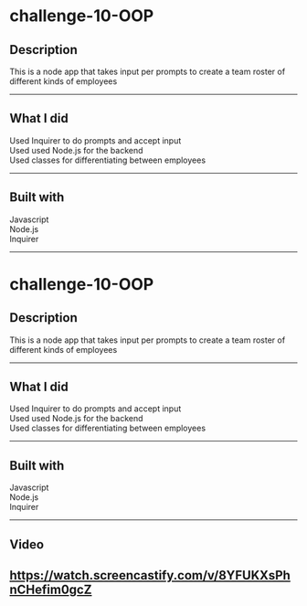 # challenge-10-OOP


## Description

This is a node app that takes input per prompts to create a team roster of different kinds of employees

---

## What I did

Used Inquirer to do prompts and accept input  
Used used Node.js for the backend  
Used classes for differentiating between employees  

---

## Built with

Javascript  
Node.js  
Inquirer  

---

# challenge-10-OOP


## Description

This is a node app that takes input per prompts to create a team roster of different kinds of employees

---

## What I did

Used Inquirer to do prompts and accept input  
Used used Node.js for the backend  
Used classes for differentiating between employees  

---

## Built with

Javascript  
Node.js  
Inquirer  

---
## Video
https://watch.screencastify.com/v/8YFUKXsPhnCHefim0gcZ
---


